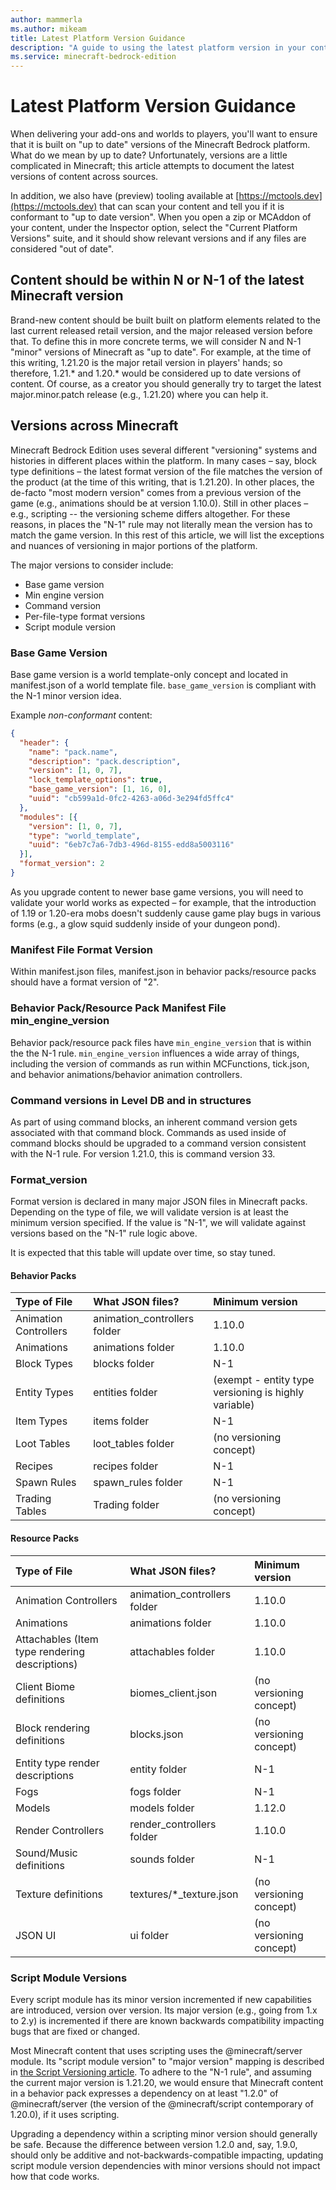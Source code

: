 ```yaml
---
author: mammerla
ms.author: mikeam
title: Latest Platform Version Guidance
description: "A guide to using the latest platform version in your content"
ms.service: minecraft-bedrock-edition
---
```


# Latest Platform Version Guidance

When delivering your add-ons and worlds to players, you'll want to ensure that it is built on "up to date" versions of the Minecraft Bedrock platform. What do we mean by up to date? Unfortunately, versions are a little complicated in Minecraft; this article attempts to document the latest versions of content across sources.

In addition, we also have (preview) tooling available at [https://mctools.dev](https://mctools.dev) that can scan your content and tell you if it is conformant to "up to date version". When you open a zip or MCAddon of your content, under the Inspector option, select the "Current Platform Versions" suite, and it should show relevant versions and if any files are considered "out of date".

## Content should be within N or N-1 of the latest Minecraft version

Brand-new content should be built built on platform elements related to the last current released retail version, and the major released version before that. To define this in more concrete terms, we will consider N and N-1 "minor" versions of Minecraft as "up to date". For example, at the time of this writing, 1.21.20 is the major retail version in players' hands; so therefore, 1.21.* and 1.20.* would be considered up to date versions of content. Of course, as a creator you should generally try to target the latest major.minor.patch release (e.g., 1.21.20) where you can help it.

## Versions across Minecraft

Minecraft Bedrock Edition uses several different "versioning" systems and histories in different places within the platform. In many cases – say, block type definitions – the latest format version of the file matches the version of the product (at the time of this writing, that is 1.21.20). In other places, the de-facto "most modern version" comes from a previous version of the game (e.g., animations should be at version 1.10.0). Still in other places – e.g., scripting -- the versioning scheme differs altogether. For these reasons, in places the "N-1" rule may not literally mean the version has to match the game version. In this rest of this article, we will list the exceptions and nuances of versioning in major portions of the platform.

The major versions to consider include:

* Base game version
* Min engine version
* Command version
* Per-file-type format versions
* Script module version

### Base Game Version

Base game version is a world template-only concept and located in manifest.json of a world template file. `base_game_version` is compliant with the N-1 minor version idea.

Example _non-conformant_ content:

```JSON
{
  "header": {
    "name": "pack.name",
    "description": "pack.description",
    "version": [1, 0, 7],
    "lock_template_options": true,
    "base_game_version": [1, 16, 0],
    "uuid": "cb599a1d-0fc2-4263-a06d-3e294fd5ffc4"
  },
  "modules": [{
    "version": [1, 0, 7],
    "type": "world_template",
    "uuid": "6eb7c7a6-7db3-496d-8155-edd8a5003116"
  }],
  "format_version": 2
}
```

As you upgrade content to newer base game versions, you will need to validate your world works as expected – for example, that the introduction of 1.19 or 1.20-era mobs doesn't suddenly cause game play bugs in various forms (e.g., a glow squid suddenly inside of your dungeon pond).

### Manifest File Format Version

Within manifest.json files, manifest.json in behavior packs/resource packs should have a format version of "2".

### Behavior Pack/Resource Pack Manifest File min_engine_version

Behavior pack/resource pack files have `min_engine_version` that is within the the N-1 rule. `min_engine_version` influences a wide array of things, including the version of commands as run within MCFunctions, tick.json, and behavior animations/behavior animation controllers.

### Command versions in Level DB and in structures

As part of using command blocks, an inherent command version gets associated with that command block. Commands as used inside of command blocks should be upgraded to a command version consistent with the N-1 rule. For version 1.21.0, this is command version 33.

### Format_version

Format version is declared in many major JSON files in Minecraft packs. Depending on the type of file, we will validate version is at least the minimum version specified. If the value is "N-1", we will validate against versions based on the "N-1" rule logic above. 

It is expected that this table will update over time, so stay tuned.

#### Behavior Packs

|Type of File|What JSON files?|Minimum version|
|:---|:---|:---|
|Animation Controllers|animation_controllers folder|1.10.0|
|Animations|animations folder|1.10.0|
|Block Types|blocks folder|N-1|
|Entity Types|entities folder|(exempt - entity type versioning is highly variable)|
|Item Types|items folder|N-1|
|Loot Tables|loot_tables folder|(no versioning concept)|
|Recipes|recipes folder|N-1|
|Spawn Rules|spawn_rules folder|N-1|
|Trading Tables|Trading folder|(no versioning concept)|

#### Resource Packs

|Type of File|What JSON files?|Minimum version|
|:---|:---|:---|
|Animation Controllers|animation_controllers folder|1.10.0|
|Animations|animations folder|1.10.0|
|Attachables (Item type rendering descriptions)|attachables folder|1.10.0|
|Client Biome definitions|biomes_client.json|(no versioning concept)|
|Block rendering definitions|blocks.json|(no versioning concept)|
|Entity type render descriptions|entity folder|N-1|
|Fogs|fogs folder|N-1|
|Models|models folder|1.12.0|
|Render Controllers|render_controllers folder|1.10.0|
|Sound/Music definitions|sounds folder|N-1|
|Texture definitions|textures/*_texture.json|(no versioning concept)|
|JSON UI|ui folder|(no versioning concept)|

### Script Module Versions

Every script module has its minor version incremented if new capabilities are introduced, version over version. Its major version (e.g., going from 1.x to 2.y) is incremented if there are known backwards compatibility impacting bugs that are fixed or changed.

Most Minecraft content that uses scripting uses the @minecraft/server module. Its "script module version" to "major version" mapping is described in [the Script Versioning article](./../ScriptVersioning.md). To adhere to the "N-1 rule", and assuming the current major version is 1.21.20, we would ensure that Minecraft content in a behavior pack expresses a dependency on at least "1.2.0" of @minecraft/server (the version of the @minecraft/script contemporary of 1.20.0), if it uses scripting.

Upgrading a dependency within a scripting minor version should generally be safe. Because the difference between version 1.2.0 and, say, 1.9.0, should only be additive and not-backwards-compatible impacting, updating script module version dependencies with minor versions should not impact how that code works.
